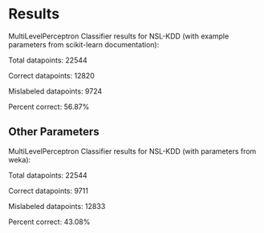 # Results
MultiLevelPerceptron Classifier results for NSL-KDD (with example parameters from scikit-learn documentation):

Total datapoints: 22544

Correct datapoints: 12820

Mislabeled datapoints: 9724

Percent correct: 56.87%


## Other Parameters
MultiLevelPerceptron Classifier results for NSL-KDD (with parameters from weka):

Total datapoints: 22544

Correct datapoints: 9711

Mislabeled datapoints: 12833

Percent correct: 43.08%
